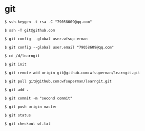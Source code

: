 # git

<!--生成ssh公钥-->

```git bash
$ ssh-keygen -t rsa -C "79058609@qq.com"
```

<!--ssh连接github-->

```git bash
$ ssh -T git@github.com
```

<!--设置giuhub用户名密码-->

```
$ git config --global user.wfsup erman

$ git config --global user.email "79058609@qq.com"
```

<!--进入本地库目录，初始化-->

```
$ cd /d/learngit

$ git init
```

<!--将本地库与远程库关联，远程库代码下载到本地库-->

```
$ git remote add origin git@github.com:wfsuperman/learngit.git

$ git pull git@github.com:wfsuperman/learngit.git
```

<!--提交-->

```
$ git add .

$ git commit -m "second commit"

$ git push origin master
```

<!--远程库的文件将本地库文件还原-->

```
$ git status

$ git checkout wf.txt
```



